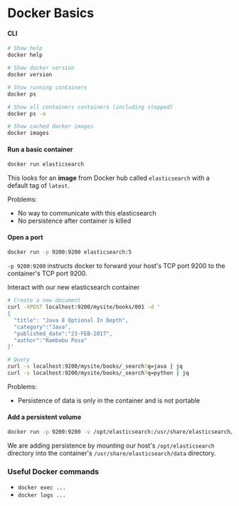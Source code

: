 # Docker Basics

#### CLI
```bash
# Show help
docker help

# Show docker version
docker version

# Show running containers
docker ps

# Show all containers containers (including stopped)
docker ps -a

# Show cached docker images
docker images
```

#### Run a basic container
```bash
docker run elasticsearch
```
This looks for an **image** from Docker hub called `elasticsearch` with a default tag of `latest`.

Problems:
* No way to communicate with this elasticsearch
* No persistence after container is killed

#### Open a port
```bash
docker run -p 9200:9200 elasticsearch:5
```
`-p 9200:9200` instructs docker to forward your host's TCP port 9200 to the container's TCP port 9200.


Interact with our new elasticsearch container
```bash
# Create a new document
curl -XPOST localhost:9200/mysite/books/001 -d '
{
  "title": "Java 8 Optional In Depth",
  "category":"Java",
  "published_date":"23-FEB-2017",
  "author":"Rambabu Posa"
}'

# Query
curl -s localhost:9200/mysite/books/_search?q=java | jq
curl -s localhost:9200/mysite/books/_search?q=python | jq
```

Problems:
* Persistence of data is only in the container and is not portable

#### Add a persistent volume
```bash
docker run -p 9200:9200 -v /opt/elasticsearch:/usr/share/elasticsearch/data elasticsearch:5
```
We are adding persistence by mounting our host's `/opt/elasticsearch` directory into the 
container's `/usr/share/elasticsearch/data` directory.

### Useful Docker commands
* `docker exec ...`
* `docker logs ...`

